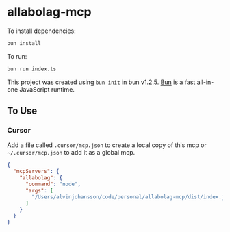 # allabolag-mcp

To install dependencies:

```bash
bun install
```

To run:

```bash
bun run index.ts
```

This project was created using `bun init` in bun v1.2.5. [Bun](https://bun.sh) is a fast all-in-one JavaScript runtime.

## To Use

### Cursor

Add a file called `.cursor/mcp.json` to create a local copy of this mcp or `~/.cursor/mcp.json` to add it as a global mcp.

```json
{
  "mcpServers": {
    "allabolag": {
      "command": "node",
      "args": [
        "/Users/alvinjohansson/code/personal/allabolag-mcp/dist/index.js"
      ]
    }
  }
}
```
